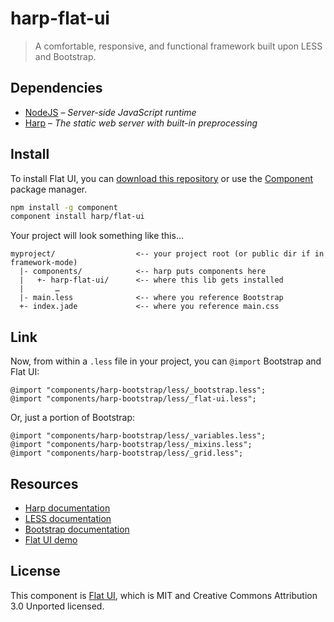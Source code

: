 # harp-flat-ui

> A comfortable, responsive, and functional framework built upon LESS and Bootstrap.

## Dependencies

* [NodeJS](http://nodejs.org/) – _Server-side JavaScript runtime_
* [Harp](http://harpjs.com/) – _The static web server with built-in preprocessing_

## Install

To install Flat UI, you can [download this repository](https://github.com/harp/flat-ui/archive/master.zip) or use the [Component](http://component.io) package manager.

```bash
npm install -g component
component install harp/flat-ui
```

Your project will look something like this…

```
myproject/                  <-- your project root (or public dir if in framework-mode)
  |- components/            <-- harp puts components here
  |   +- harp-flat-ui/      <-- where this lib gets installed
  |       …
  |- main.less              <-- where you reference Bootstrap 
  +- index.jade             <-- where you reference main.css
```

## Link

Now, from within a `.less` file in your project, you can `@import` Bootstrap and Flat UI:

```less
@import "components/harp-bootstrap/less/_bootstrap.less";
@import "components/harp-bootstrap/less/_flat-ui.less";
```

Or, just a portion of Bootstrap:

```less
@import "components/harp-bootstrap/less/_variables.less";
@import "components/harp-bootstrap/less/_mixins.less";
@import "components/harp-bootstrap/less/_grid.less";
```

## Resources

* [Harp documentation](http://harpjs.com/docs)
* [LESS documentation](http://lesscss.org)
* [Bootstrap documentation](http://getbootstrap.com)
* [Flat UI demo](http://designmodo.github.com/Flat-UI/)

## License

This component is [Flat UI](https://github.com/designmodo/Flat-UI), which is MIT and Creative Commons Attribution 3.0 Unported licensed.